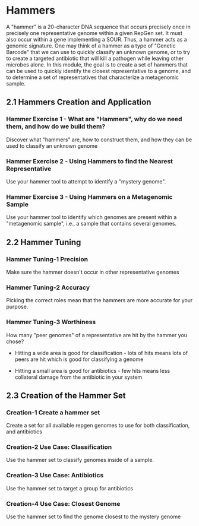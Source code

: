 # Hammers

A "hammer" is a 20-character DNA sequence that occurs precisely once in precisely one representative genome within a given RepGen set. It must also occur within a gene implementing a SOUR. Thus, a hammer acts as a genomic signature. One may think of a hammer as a type of "Genetic Barcode" that we can use to quickly classify an unknown genome, or to try to create a targeted antibiotic that will kill a pathogen while leaving other microbes alone. In this module, the goal is to create a set of hammers that can be used to quickly identify the closest representative to a genome, and to determine a set of representatives that characterize a metagenomic sample.

## 2.1 Hammers Creation and Application

### Hammer Exercise 1 - What are "Hammers", why do we need them, and how do we build them?
Discover what "hammers" are, how to construct them, and how they can be used to classify an unknown genome

### Hammer Exercise 2 - Using Hammers to find the Nearest Representative
Use your hammer tool to attempt to identify a "mystery genome".

### Hammer Exercise 3 - Using Hammers on a Metagenomic Sample
Use your hammer tool to identify which genomes are present within a "metagenomic sample", i.e., a sample that contains several genomes.

## 2.2 Hammer Tuning

### Hammer Tuning-1 Precision
Make sure the hammer doesn't occur in other representative genomes

### Hammer Tuning-2 Accuracy
Picking the correct roles mean that the hammers are more accurate for your purpose.  

### Hammer Tuning-3 Worthiness
How many "peer genomes" of a representative are hit by the hammer you chose?

* Hitting a wide area is good for classification - lots of hits means lots of peers are hit which is good for classifying a genome

* Hitting a small area is good for antibiotics - few hits means less collateral damage from the antibiotic in your system

## 2.3 Creation of the Hammer Set

### Creation-1 Create a hammer set
Create a set for all available repgen genomes to use for both classification, and antibiotics

### Creation-2 Use Case: Classification
Use the hammer set to classify genomes inside of a sample.

### Creation-3 Use Case: Antibiotics
Use the hammer set to target a group for antibiotics

### Creation-4 Use Case: Closest Genome
Use the hammer set to find the genome closest to the mystery genome

